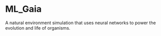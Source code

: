 # ML_Gaia
 A natural environment simulation that uses neural networks to power the evolution and life of organisms.
